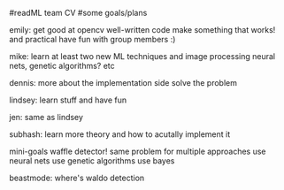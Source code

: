 #readML team CV
#some goals/plans

emily:
	get good at opencv
	well-written code
	make something that works! and practical
	have fun with group members :)


mike:
	learn at least two new ML techniques and image processing
		neural nets, genetic algorithms? etc


dennis:
	more about the implementation side
	solve the problem


lindsey:
	learn stuff and have fun


jen:
	same as lindsey


subhash:
	learn more theory and how to acutally implement it


mini-goals
waffle detector!
	same problem for multiple approaches
	use neural nets
	use genetic algorithms
	use bayes

beastmode: where's waldo detection
